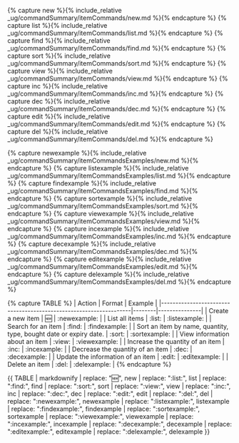 <!-- markdownlint-disable-file first-line-h1 -->

<!-- ===== DECLARE VARIABLES ===== -->
<!-- markdownlint-disable -->
{% capture new %}{% include_relative _ug/commandSummary/itemCommands/new.md %}{% endcapture %}
{% capture list %}{% include_relative _ug/commandSummary/itemCommands/list.md %}{% endcapture %}
{% capture find %}{% include_relative _ug/commandSummary/itemCommands/find.md %}{% endcapture %}
{% capture sort %}{% include_relative _ug/commandSummary/itemCommands/sort.md %}{% endcapture %}
{% capture view %}{% include_relative _ug/commandSummary/itemCommands/view.md %}{% endcapture %}
{% capture inc %}{% include_relative _ug/commandSummary/itemCommands/inc.md %}{% endcapture %}
{% capture dec %}{% include_relative _ug/commandSummary/itemCommands/dec.md %}{% endcapture %}
{% capture edit %}{% include_relative _ug/commandSummary/itemCommands/edit.md %}{% endcapture %}
{% capture del %}{% include_relative _ug/commandSummary/itemCommands/del.md %}{% endcapture %}

{% capture newexample %}{% include_relative _ug/commandSummary/itemCommandsExamples/new.md %}{% endcapture %}
{% capture listexample %}{% include_relative _ug/commandSummary/itemCommandsExamples/list.md %}{% endcapture %}
{% capture findexample %}{% include_relative _ug/commandSummary/itemCommandsExamples/find.md %}{% endcapture %}
{% capture sortexample %}{% include_relative _ug/commandSummary/itemCommandsExamples/sort.md %}{% endcapture %}
{% capture viewexample %}{% include_relative _ug/commandSummary/itemCommandsExamples/view.md %}{% endcapture %}
{% capture incexample %}{% include_relative _ug/commandSummary/itemCommandsExamples/inc.md %}{% endcapture %}
{% capture decexample %}{% include_relative _ug/commandSummary/itemCommandsExamples/dec.md %}{% endcapture %}
{% capture editexample %}{% include_relative _ug/commandSummary/itemCommandsExamples/edit.md %}{% endcapture %}
{% capture delexample %}{% include_relative _ug/commandSummary/itemCommandsExamples/del.md %}{% endcapture %}
<!-- markdownlint-restore -->

<!-- ===== CREATE TABLE FORMATTING IN NORMAL+ MARKDOWN ===== -->
<!-- WE USE :variable: FOR VALUES THAT ARE TO BE SUBSTITUTED -->
{% capture TABLE %}
| Action                                                            | Format | Example       |
|-------------------------------------------------------------------|--------|---------------|
| Create a new item                                                 | :new:  | :newexample:  |
| List all items                                                    | :list: | :listexample: |
| Search for an item                                                | :find: | :findexample: |
| Sort an item by name, quantity, type, bought date or expiry date. | :sort: | :sortexample: |
| View information about an item                                    | :view: | :viewexample: |
| Increase the quantity of an item                                  | :inc:  | :incexample:  |
| Decrease the quantity of an item                                  | :dec:  | :decexample:  |
| Update the information of an item                                 | :edit: | :editexample: |
| Delete an item                                                    | :del:  | :delexample:  |
{% endcapture %}

<!-- ===== RENDER THE ACTUAL TABLE ===== -->
{{ TABLE
  | markdownify
  | replace: ":new:", new
  | replace: ":list:", list
  | replace: ":find:", find
  | replace: ":sort:", sort
  | replace: ":view:", view
  | replace: ":inc:", inc
  | replace: ":dec:", dec
  | replace: ":edit:", edit
  | replace: ":del:", del
  | replace: ":newexample:", newexample
  | replace: ":listexample:", listexample
  | replace: ":findexample:", findexample
  | replace: ":sortexample:", sortexample
  | replace: ":viewexample:", viewexample
  | replace: ":incexample:", incexample
  | replace: ":decexample:", decexample
  | replace: ":editexample:", editexample
  | replace: ":delexample:", delexample
}}


